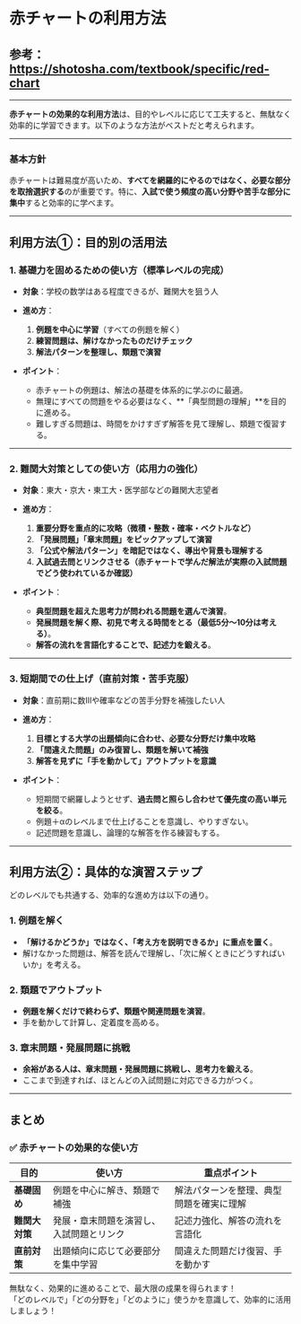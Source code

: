 # 赤チャートの利用方法
## 参考：https://shotosha.com/textbook/specific/red-chart

---

**赤チャートの効果的な利用方法**は、目的やレベルに応じて工夫すると、無駄なく効率的に学習できます。以下のような方法がベストだと考えられます。  

---

### **基本方針**
赤チャートは難易度が高いため、**すべてを網羅的にやるのではなく、必要な部分を取捨選択する**のが重要です。特に、**入試で使う頻度の高い分野や苦手な部分に集中**すると効率的に学べます。  

---

## **利用方法①：目的別の活用法**  
### **1. 基礎力を固めるための使い方（標準レベルの完成）**
- **対象**：学校の数学はある程度できるが、難関大を狙う人  
- **進め方**：  
  1. **例題を中心に学習**（すべての例題を解く）  
  2. **練習問題は、解けなかったものだけチェック**  
  3. **解法パターンを整理し、類題で演習**  

- **ポイント**：  
  - 赤チャートの例題は、解法の基礎を体系的に学ぶのに最適。  
  - 無理にすべての問題をやる必要はなく、**「典型問題の理解」**を目的に進める。  
  - 難しすぎる問題は、時間をかけすぎず解答を見て理解し、類題で復習する。  

---

### **2. 難関大対策としての使い方（応用力の強化）**
- **対象**：東大・京大・東工大・医学部などの難関大志望者  
- **進め方**：  
  1. **重要分野を重点的に攻略（微積・整数・確率・ベクトルなど）**  
  2. **「発展問題」「章末問題」をピックアップして演習**  
  3. **「公式や解法パターン」を暗記ではなく、導出や背景も理解する**  
  4. **入試過去問とリンクさせる（赤チャートで学んだ解法が実際の入試問題でどう使われているか確認）**  

- **ポイント**：  
  - **典型問題を超えた思考力が問われる問題を選んで演習**。  
  - **発展問題を解く際、初見で考える時間をとる（最低5分〜10分は考える）**。  
  - **解答の流れを言語化することで、記述力を鍛える**。  

---

### **3. 短期間での仕上げ（直前対策・苦手克服）**
- **対象**：直前期に数Ⅲや確率などの苦手分野を補強したい人  
- **進め方**：  
  1. **目標とする大学の出題傾向に合わせ、必要な分野だけ集中攻略**  
  2. **「間違えた問題」のみ復習し、類題を解いて補強**  
  3. **解答を見ずに「手を動かして」アウトプットを意識**  

- **ポイント**：  
  - 短期間で網羅しようとせず、**過去問と照らし合わせて優先度の高い単元を絞る**。  
  - 例題＋αのレベルまで仕上げることを意識し、やりすぎない。  
  - 記述問題を意識し、論理的な解答を作る練習もする。  

---

## **利用方法②：具体的な演習ステップ**
どのレベルでも共通する、効率的な進め方は以下の通り。  

### **1. 例題を解く**
- **「解けるかどうか」ではなく、「考え方を説明できるか」に重点を置く**。  
- 解けなかった問題は、解答を読んで理解し、「次に解くときにどうすればいいか」を考える。  

### **2. 類題でアウトプット**
- **例題を解くだけで終わらず、類題や関連問題を演習**。  
- 手を動かして計算し、定着度を高める。  

### **3. 章末問題・発展問題に挑戦**
- **余裕がある人は、章末問題・発展問題に挑戦し、思考力を鍛える**。  
- ここまで到達すれば、ほとんどの入試問題に対応できる力がつく。  

---

## **まとめ**
### ✅ **赤チャートの効果的な使い方**
| 目的 | 使い方 | 重点ポイント |
|------|------|------------|
| **基礎固め** | 例題を中心に解き、類題で補強 | 解法パターンを整理、典型問題を確実に理解 |
| **難関大対策** | 発展・章末問題を演習し、入試問題とリンク | 記述力強化、解答の流れを言語化 |
| **直前対策** | 出題傾向に応じて必要部分を集中学習 | 間違えた問題だけ復習、手を動かす |

無駄なく、効果的に進めることで、最大限の成果を得られます！  
「どのレベルで」「どの分野を」「どのように」使うかを意識して、効率的に活用しましょう！

